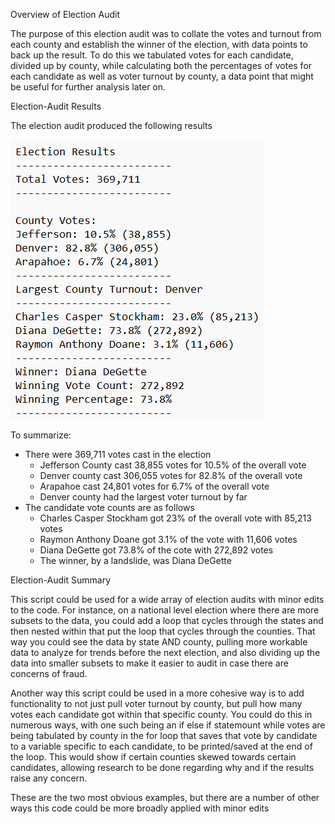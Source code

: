 Overview of Election Audit

The purpose of this election audit was to collate the votes and turnout from each county and establish the winner of the election, with data points to back up the result. To do this we tabulated votes for each candidate, divided up by county, while calculating both the percentages of votes for each candidate as well as voter turnout by county, a data point that might be useful for further analysis later on.

Election-Audit Results

The election audit produced the following results

![election_results](Resources/election_results.png)

To summarize:

* There were 369,711 votes cast in the election
    * Jefferson County cast 38,855 votes for 10.5% of the overall vote
    * Denver county cast 306,055 votes for 82.8% of the overall vote
    * Arapahoe cast 24,801 votes for 6.7% of the overall vote
    * Denver county had the largest voter turnout by far
* The candidate vote counts are as follows
    * Charles Casper Stockham got 23% of the overall vote with 85,213 votes
    * Raymon Anthony Doane got 3.1% of the vote with 11,606 votes
    * Diana DeGette got 73.8% of the cote with 272,892 votes
    * The winner, by a landslide, was Diana DeGette

Election-Audit Summary

This script could be used for a wide array of election audits with minor edits to the code. For instance, on a national level election where there are more subsets to the data, you could add a loop that cycles through the states and then nested within that put the loop that cycles through the counties. That way you could see the data by state AND county, pulling more workable data to analyze for trends before the next election, and also dividing up the data into smaller subsets to make it easier to audit in case there are concerns of fraud.

Another way this script could be used in a more cohesive way is to add functionality to not just pull voter turnout by county, but pull how many votes each candidate got within that specific county. You could do this in numerous ways, with one such being an if else if statemount while votes are being tabulated by county in the for loop that saves that vote by candidate to a variable specific to each candidate, to be printed/saved at the end of the loop. This would show if certain counties skewed towards certain candidates, allowing research to be done regarding why and if the results raise any concern. 

These are the two most obvious examples, but there are a number of other ways this code could be more broadly applied with minor edits